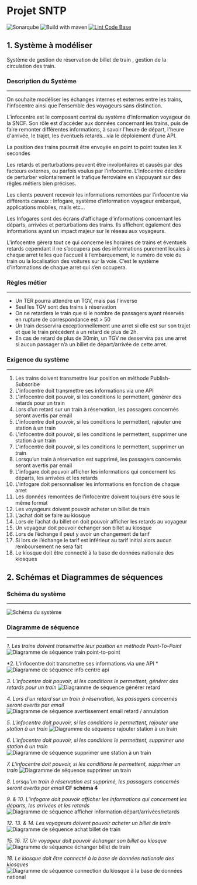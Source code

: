 # Projet SNTP

![Sonarqube](https://github.com/NathanHayoun/SNTP/actions/workflows/main.yml/badge.svg)
![Build with maven ](https://github.com/NathanHayoun/SNTP/actions/workflows/maven.yml/badge.svg)
[![Lint Code Base](https://github.com/NathanHayoun/SNTP/actions/workflows/super-linter.yml/badge.svg)](https://github.com/NathanHayoun/SNTP/actions/workflows/super-linter.yml)

## 1. Système à modéliser

Système de gestion de réservation de billet de train , gestion de la circulation des train.

### Description du Système

___
On souhaite modéliser les échanges internes et externes entre les trains, l'infocentre ainsi que l'ensemble des
voyageurs sans distinction.

L’infocentre est le composant central du système d’information voyageur de la SNCF. Son rôle est d’accéder aux données
concernant les trains, puis de faire remonter différentes informations, à savoir l'heure de départ, l'heure d'arrivée,
le trajet, les éventuels retards...via le déploiement d’une API.

La position des trains pourrait être envoyée en point to point toutes les X secondes

Les retards et perturbations peuvent être involontaires et causés par des facteurs externes, ou parfois voulus par
l’infocentre. L’infocentre décidera de perturber volontairement le trafique ferroviaire en s’appuyant sur des règles
métiers bien précises.

Les clients peuvent recevoir les informations remontées par l’infocentre via différents canaux : Infogare, système
d’information voyageur embarqué, applications mobiles, mails etc…

Les Infogares sont des écrans d’affichage d’informations concernant les départs, arrivées et perturbations des trains.
Ils affichent également des informations ayant un impact majeur sur le réseau aux voyageurs.

L’infocentre gèrera tout ce qui concerne les horaires de trains et éventuels retards cependant il ne s’occupera pas des
informations purement locales à chaque arret telles que l’accueil à l’embarquement, le numéro de voie du train ou la
localisation des voitures sur la voie. C’est le système d’informations de chaque arret qui s’en occupera.

### Règles métier

___

- Un TER pourra attendre un TGV, mais pas l’inverse
- Seul les TGV sont des trains à réservation
- On ne retardera le train que si le nombre de passagers ayant réservés en rupture de correspondance est > 50
- Un train desservira exceptionnellement une arret si elle est sur son trajet et que le train précédent a un retard de
  plus de 2h.
- En cas de retard de plus de 30min, un TGV ne desservira pas une arret si aucun passager n’a un billet de
  départ/arrivée de cette arret.

### Exigence du système

___

1. Les trains doivent transmettre leur position en méthode Publish-Subscribe
2. L'infocentre doit transmettre ses informations via une API
3. L'infocentre doit pouvoir, si les conditions le permettent, générer des retards pour un train
4. Lors d’un retard sur un train à réservation, les passagers concernés seront avertis par email
5. L'infocentre doit pouvoir, si les conditions le permettent, rajouter une station à un train
6. L'infocentre doit pouvoir, si les conditions le permettent, supprimer une station à un train
7. L'infocentre doit pouvoir, si les conditions le permettent, supprimer un train
8. Lorsqu’un train à réservation est supprimé, les passagers concernés seront avertis par email
9. L'infogare doit pouvoir afficher les informations qui concernent les départs, les arrivées et les retards
10. L'infogare doit personnaliser les informations en fonction de chaque arret
11. Les données remontées de l'infocentre doivent toujours être sous le même format
12. Les voyageurs doivent pouvoir acheter un billet de train
13. L’achat doit se faire au kiosque
14. Lors de l’achat du billet on doit pouvoir afficher les retards au voyageur
15. Un voyageur doit pouvoir échanger son billet au kiosque
16. Lors de l’échange il peut y avoir un changement de tarif
17. Si lors de l’échange le tarif est inférieur au tarif initial alors aucun remboursement ne sera fait
18. Le kiosque doit être connecté à la base de données nationale des kiosques

## 2. Schémas et Diagrammes de séquences

### Schéma du système

___
![Schéma du système](diagrammes/systeme.png)

### Diagramme de séquence

___
*1. Les trains doivent transmettre leur position en méthode Point-To-Point*
![Diagramme de séquence train point-to-point](diagrammes/trainPubSub.png)

*2. L'infocentre doit transmettre ses informations via une API *
![Diagramme de séquence info centre api ](diagrammes/apiInfoCentre.png)

*3. L'infocentre doit pouvoir, si les conditions le permettent, générer des retards pour un train*
![Diagramme de séquence générer retard](diagrammes/retardTrain.png)

*4. Lors d’un retard sur un train à réservation, les passagers concernés seront avertis par email*
![Diagramme de séquence avertissement email retard / annulation ](diagrammes/mailRetardTrain.png)

*5. L'infocentre doit pouvoir, si les conditions le permettent, rajouter une station à un train*
![Diagramme de séquence rajouter station à un train](diagrammes/ajouterStation.png)

*6. L'infocentre doit pouvoir, si les conditions le permettent, supprimer une station à un train*
![Diagramme de séquence supprimer une station à un train ](diagrammes/supprimerStation.png)

*7. L'infocentre doit pouvoir, si les conditions le permettent, supprimer un train*
![Diagramme de séquence supprimer un train](diagrammes/supprimerTrain.png)

*8. Lorsqu’un train à réservation est supprimé, les passagers concernés seront avertis par email*
**CF schéma 4**

*9. & 10. L'infogare doit pouvoir afficher les informations qui concernent les départs, les arrivées et les retards*
![Diagramme de séquence afficher information départ/arrivées/retards](diagrammes/afficherInformation.png)

*12. 13. & 14. Les voyageurs doivent pouvoir acheter un billet de train*
![Diagramme de séquence achat billet de train](diagrammes/achatBillet.png)

*15. 16. 17. Un voyageur doit pouvoir échanger son billet au kiosque*
![Diagramme de séquence échanger billet de train](diagrammes/echangerBillet.png)

*18. Le kiosque doit être connecté à la base de données nationale des kiosques*
![Diagramme de séquence connection du kiosque à la base de données national](diagrammes/kiosqueBdd.png)
